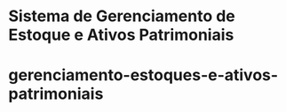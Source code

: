 # Sistema de Gerenciamento de Estoque e Ativos Patrimoniais
# gerenciamento-estoques-e-ativos-patrimoniais
